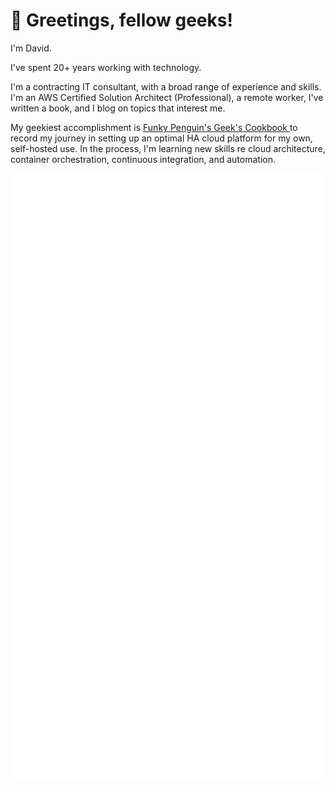 # 👋 Greetings, fellow geeks!

I'm David.

I've spent 20+ years working with technology.

I'm a contracting IT consultant, with a broad range of experience and skills. I'm an AWS Certified Solution Architect (Professional), a remote worker, I've written a book, and I blog on topics that interest me.

My geekiest accomplishment is [Funky Penguin's Geek's Cookbook ](https://geek-cookbook.funkypenguin.co.nz) to record my journey in setting up an optimal HA cloud platform for my own, self-hosted use. In the process, I'm learning new skills re cloud architecture, container orchestration, continuous integration, and automation.

![Metrics](https://github.com/funkypenguin/funkypenguin/blob/main/github-metrics.svg)